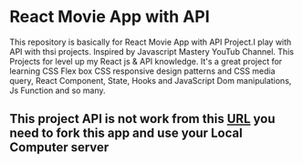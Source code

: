 # React Movie App with API

This repository is basically for React Movie App with API Project.I play with API with thsi projects. Inspired by Javascript Mastery YouTub Channel. This Projects for level up my React js & API knowledge. It's a great project for learning CSS Flex box CSS responsive design patterns and CSS media query, React Component, State, Hooks and JavaScript Dom manipulations, Js Function and so many.

## This project API is not work from this [URL](https://movie-menia.netlify.app) you need to fork this app and use your Local Computer server

